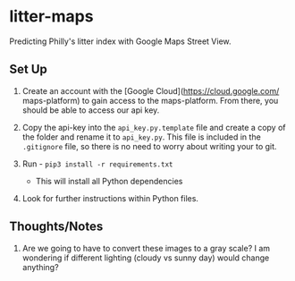 # litter-maps
Predicting Philly's litter index with Google Maps Street View.

## Set Up
1. Create an account with the [Google Cloud](https://cloud.google.com/
maps-platform) to gain access to the maps-platform. From there, you should be 
able to access our api key.

2. Copy the api-key into the `api_key.py.template` file and create a copy of the
folder and rename it to `api_key.py`. This file is included in the `.gitignore` file, so there is no need to worry about writing your to git.

3. Run - `pip3 install -r requirements.txt`
    - This will install all Python dependencies

4. Look for further instructions within Python files.

## Thoughts/Notes
1. Are we going to have to convert these images to a gray scale? I am
wondering if different lighting (cloudy vs sunny day) would change anything?
